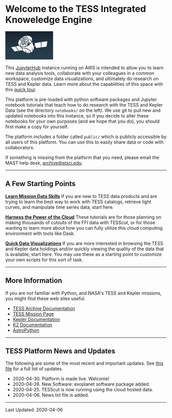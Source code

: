 # Welcome to the TESS Integrated Knoweledge Engine  
![TESS Sketch](tess-icon.png)

This [JupyterHub](https://jupyter.org/hub) instance running on AWS is intended to allow you to learn new data analysis tools, collaborate with your colleagues in a common workspace, customize data visualizations, and ultimately do research on TESS and Kepler data. Learn more about the capabilities of this space with this [quick tour](./tike-tour.md).

This platform is pre-loaded with python software packages and Jupyter notebook tutorials that teach how to do research with the TESS and Kepler Data (see the directory `notebooks/` on the left). We use git to pull new and updated notebooks into this instance, so if you decide to alter these notebooks for your own purposes (and we hope that you do), you should first make a copy for yourself. 

The platform includes a folder called `public/` which is publicly accessible by all users of this platform. You can use this to easily share data or code with collaborators.

If something is missing from the platform that you need, please email the MAST help desk, archive@stsci.edu. 

----

## A Few Starting Points

**[Learn Mission Data Skills](./learn-data-skills.md)** If you are new to TESS data products and are trying to learn the best way to work with TESS catalogs, retrieve light curves, and manipulate time series data, start here.

**[Harness the Power of the Cloud](./cloud-computing.md)** These tutorials are for those planning on making thousands of cutouts of the FFI data with TESScut, or for those wanting to learn more about how you can fully utilize this cloud computing environment with tools like Dask.

**[Quick Data Visualizations](./quick-visualizations.md)** If you are more interested in browsing the TESS and Kepler data holdings and/or quickly viewing the quality of the data that is available, start here. You may use these as a starting point to customize your own scripts for this sort of task.


---

## More Information
If you are not familiar with Python, and NASA's TESS and Kepler missions, you might find these web sites useful. 

- [TESS Archive Documentation](https://outerspace.stsci.edu/display/TESS)
- [TESS Mission Page](https://tess.mit.edu)
- [Kepler Documentation](https://archive.stsci.edu/missions-and-data/kepler/documents)
- [K2 Documentation](https://archive.stsci.edu/missions-and-data/k2/documents)
- [AstroPython](http://www.astropython.org/tutorials/)

----

## TESS Platform News and Updates
The following are some of the most recent and important updates. See [this file](news.txt) for a full list of updates.
 
- 2020-04-30. Platform is made live. Welcome!
- 2020-04-28. New Software: exoplanet software package added.
- 2020-04-25. TESScut is now running using the cloud hosted data. 
- 2020-04-06. News.txt file is added.

---

Last Updated: 2020-04-06




